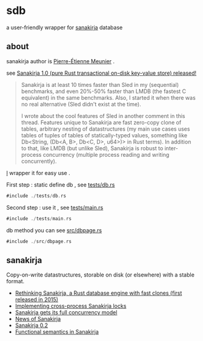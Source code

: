 # sdb

a user-friendly wrapper for [sanakirja](https://docs.rs/sanakirja/latest/sanakirja/) database

## about

sanakirja author is [Pierre-Étienne Meunier](https://twitter.com/pijul_org) .


see [Sanakirja 1.0 (pure Rust transactional on-disk key-value store) released!](https://www.reddit.com/r/rust/comments/lp5jez/sanakirja_10_pure_rust_transactional_ondisk/)

> Sanakirja is at least 10 times faster than Sled in my (sequential) benchmarks, and even 20%-50% faster than LMDB (the fastest C equivalent) in the same benchmarks. Also, I started it when there was no real alternative (Sled didn't exist at the time).
>
> I wrote about the cool features of Sled in another comment in this thread. Features unique to Sanakirja are fast zero-copy clone of tables, arbitrary nesting of datastructures (my main use cases uses tables of tuples of tables of statically-typed values, something like Db<String, (Db<A, B>, Db<C, D>, u64>)> in Rust terms). In addition to that, like LMDB (but unlike Sled), Sanakirja is robust to inter-process concurrency (multiple process reading and writing concurrently).



[I](https://github.com/rmw-link/sdb) wrapper it for easy use .

First step : static define db , see [tests/db.rs](./tests/db.rs)

```rust
#include ./tests/db.rs
```

Second step : use it , see [tests/main.rs](./tests/main.rs)

```rust
#include ./tests/main.rs
```

db method you can see [src/dbpage.rs](./src/dbpage.rs)

```rust
#include ./src/dbpage.rs
```


## sanakirja

Copy-on-write datastructures, storable on disk (or elsewhere) with a stable format.

* [Rethinking Sanakirja, a Rust database engine with fast clones (first released in 2015)](https://www.reddit.com/r/rust/comments/ld6k2h/rethinking_sanakirja_a_rust_database_engine_with/)
* [Implementing cross-process Sanakirja locks](https://pijul.org/posts/2021-01-15-sanakirja-locks/)
* [Sanakirja gets its full concurrency model](https://pijul.org/posts/2019-03-20-sanakirja-0.10/)
* [News of Sanakirja](https://pijul.org/2017/03/16/sanakirja/)
* [Sanakirja 0.2](https://pijul.org/2016/03/24/sanakirja-0.2/)
* [Functional semantics in Sanakirja](https://pijul.org/2016/03/03/functional-database/)






